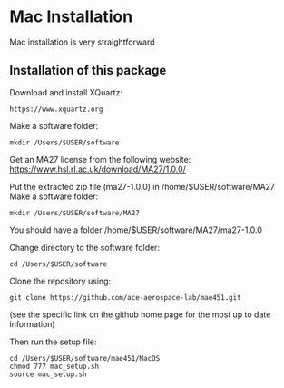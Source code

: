 # Mac Installation
Mac installation is very straightforward

## Installation of this package
Download and install XQuartz:
```
https://www.xquartz.org
```

Make a software folder:
```shell
mkdir /Users/$USER/software
```

Get an MA27 license from the following website:
https://www.hsl.rl.ac.uk/download/MA27/1.0.0/

Put the extracted zip file (ma27-1.0.0) in /home/$USER/software/MA27
Make a software folder:
```shell
mkdir /Users/$USER/software/MA27
```
You should have a folder /home/$USER/software/MA27/ma27-1.0.0

Change directory to the software folder:
```shell
cd /Users/$USER/software
```

Clone the repository using: 
```shell
git clone https://github.com/ace-aerospace-lab/mae451.git
```
(see the specific link on the github home page for the most up to date information)

Then run the setup file:
```shell
cd /Users/$USER/software/mae451/MacOS
chmod 777 mac_setup.sh
source mac_setup.sh
```